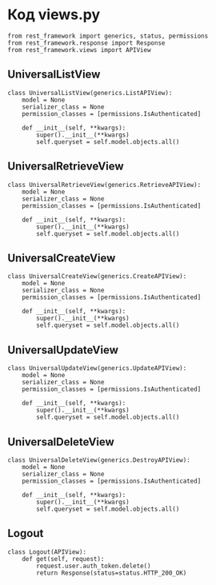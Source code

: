 # Код views.py

    from rest_framework import generics, status, permissions
    from rest_framework.response import Response
    from rest_framework.views import APIView
    
## UniversalListView    
    class UniversalListView(generics.ListAPIView):
        model = None
        serializer_class = None
        permission_classes = [permissions.IsAuthenticated]
    
        def __init__(self, **kwargs):
            super().__init__(**kwargs)
            self.queryset = self.model.objects.all()
    
## UniversalRetrieveView    
    class UniversalRetrieveView(generics.RetrieveAPIView):
        model = None
        serializer_class = None
        permission_classes = [permissions.IsAuthenticated]
    
        def __init__(self, **kwargs):
            super().__init__(**kwargs)
            self.queryset = self.model.objects.all()
    
## UniversalCreateView    
    class UniversalCreateView(generics.CreateAPIView):
        model = None
        serializer_class = None
        permission_classes = [permissions.IsAuthenticated]
    
        def __init__(self, **kwargs):
            super().__init__(**kwargs)
            self.queryset = self.model.objects.all()
    
## UniversalUpdateView    
    class UniversalUpdateView(generics.UpdateAPIView):
        model = None
        serializer_class = None
        permission_classes = [permissions.IsAuthenticated]
    
        def __init__(self, **kwargs):
            super().__init__(**kwargs)
            self.queryset = self.model.objects.all()
    
## UniversalDeleteView   
    class UniversalDeleteView(generics.DestroyAPIView):
        model = None
        serializer_class = None
        permission_classes = [permissions.IsAuthenticated]
    
        def __init__(self, **kwargs):
            super().__init__(**kwargs)
            self.queryset = self.model.objects.all()
    
## Logout    
    class Logout(APIView):
        def get(self, request):
            request.user.auth_token.delete()
            return Response(status=status.HTTP_200_OK)
